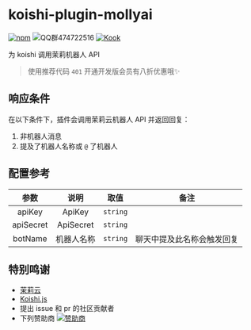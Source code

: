 # koishi-plugin-mollyai

[![npm](https://img.shields.io/npm/v/koishi-plugin-mollyai?style=flat-square)](https://www.npmjs.com/package/koishi-plugin-mollyai) ![QQ群474722516](https://img.shields.io/badge/QQ群-474722516-blue) [![Kook](https://img.shields.io/badge/Kook-4o1.to-green)](https://4o1.to/kook)

为 koishi 调用茉莉机器人 API

> 使用推荐代码 `401` 开通开发版会员有八折优惠哦✨

## 响应条件

在以下条件下，插件会调用茉莉云机器人 API 并返回回复：

1. 非机器人消息
2. 提及了机器人名称或 `@` 了机器人

## 配置参考

|参数|说明|取值|备注|
|:---:|:---:|:---:|:---:|
|apiKey|ApiKey|`string`| |
|apiSecret|ApiSecret |`string`| |
|botName|机器人名称|`string`| 聊天中提及此名称会触发回复 |

## 特别鸣谢

- [茉莉云](https://mly.app/)
- [Koishi.js](https://koishi.chat)
- 提出 issue 和 pr 的社区贡献者
- 下列赞助商
  [![赞助商](https://cdn.jsdelivr.net/gh/YehowahLiu/sponsors/sponsors.svg)](https://4o1.to/afdian)
